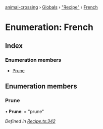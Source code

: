 [animal-crossing](../README.md) › [Globals](../globals.md) › ["Recipe"](../modules/_recipe_.md) › [French](_recipe_.french.md)

# Enumeration: French

## Index

### Enumeration members

* [Prune](_recipe_.french.md#prune)

## Enumeration members

###  Prune

• **Prune**: = "prune"

*Defined in [Recipe.ts:342](https://github.com/Norviah/animal-crossing/blob/37c048c/module/types/Recipe.ts#L342)*
